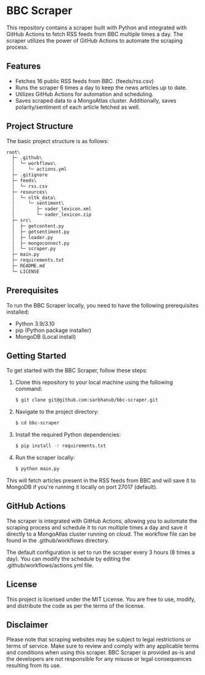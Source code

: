 # BBC Scraper

This repository contains a scraper built with Python and integrated with GitHub Actions to fetch RSS feeds from BBC multiple times a day. The scraper utilizes the power of GitHub Actions to automate the scraping process.

## Features

- Fetches 16 public RSS feeds from BBC. (feeds/rss.csv)
- Runs the scraper 6 times a day to keep the news articles up to date.
- Utilizes GitHub Actions for automation and scheduling.
- Saves scraped data to a MongoAtlas cluster. Additionally, saves polarity/sentiment of each article fetched as well.

## Project Structure

The basic project structure is as follows:
```bash
root\
  ├─ .github\
  │  └─ workflows\
  │     └─ actions.yml
  ├─ .gitignore
  ├─ feeds\
  │  └─ rss.csv
  ├─ resources\
  │  └─ nltk_data\
  │     └─ sentiment\
  │        ├─ vader_lexicon.xml
  │        └─ vader_lexicon.zip
  ├─ src\
  │  ├─ getcontent.py
  │  ├─ getsentiment.py
  │  ├─ loader.py
  │  ├─ mongoconnect.py
  │  └─ scraper.py
  ├─ main.py
  ├─ requirements.txt
  ├─ README.md
  └─ LICENSE
```
## Prerequisites

To run the BBC Scraper locally, you need to have the following prerequisites installed:

- Python 3.9/3.10
- pip (Python package installer)
- MongoDB (Local install)

## Getting Started

To get started with the BBC Scraper, follow these steps:

1. Clone this repository to your local machine using the following command:
    ```bash
    $ git clone git@github.com:sarbhanub/bbc-scraper.git
    ```
2. Navigate to the project directory:
    ```bash
    $ cd bbc-scraper
    ```
3. Install the required Python dependencies:
    ```bash
    $ pip install -r requirements.txt
    ```
4. Run the scraper locally:
    ```bash
    $ python main.py
    ```

This will fetch articles present in the RSS feeds from BBC and will save it to MongoDB if you're running it locally on port 27017 (default).

## GitHub Actions

The scraper is integrated with GitHub Actions, allowing you to automate the scraping process and schedule it to run multiple times a day and save it directly to a MongoAtlas cluster running on cloud. The workflow file can be found in the .github/workflows directory.

The default configuration is set to run the scraper every 3 hours (8 times a day). You can modify the schedule by editing the .github/workflows/actions.yml file.

## License

This project is licensed under the MIT License. You are free to use, modify, and distribute the code as per the terms of the license.

## Disclaimer

Please note that scraping websites may be subject to legal restrictions or terms of service. Make sure to review and comply with any applicable terms and conditions when using this scraper. BBC Scraper is provided as-is and the developers are not responsible for any misuse or legal consequences resulting from its use.
